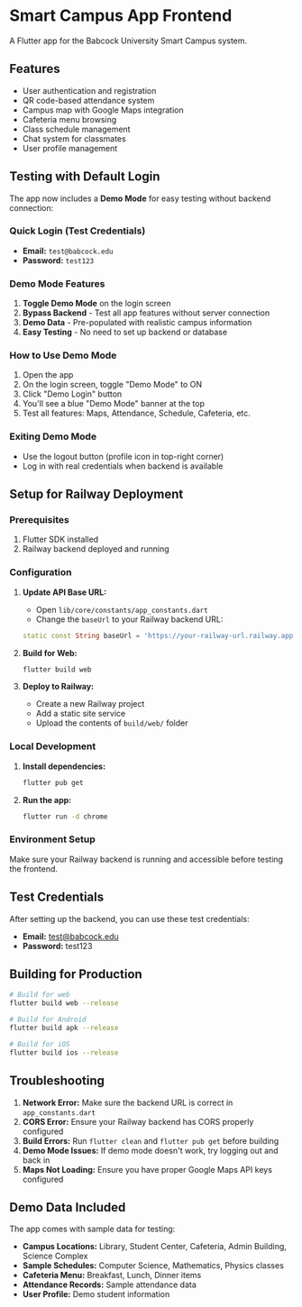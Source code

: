 # Smart Campus App Frontend

A Flutter app for the Babcock University Smart Campus system.

## Features

- User authentication and registration
- QR code-based attendance system
- Campus map with Google Maps integration
- Cafeteria menu browsing
- Class schedule management
- Chat system for classmates
- User profile management

## Testing with Default Login

The app now includes a **Demo Mode** for easy testing without backend connection:

### Quick Login (Test Credentials)
- **Email:** `test@babcock.edu`
- **Password:** `test123`

### Demo Mode Features
1. **Toggle Demo Mode** on the login screen
2. **Bypass Backend** - Test all app features without server connection
3. **Demo Data** - Pre-populated with realistic campus information
4. **Easy Testing** - No need to set up backend or database

### How to Use Demo Mode
1. Open the app
2. On the login screen, toggle "Demo Mode" to ON
3. Click "Demo Login" button
4. You'll see a blue "Demo Mode" banner at the top
5. Test all features: Maps, Attendance, Schedule, Cafeteria, etc.

### Exiting Demo Mode
- Use the logout button (profile icon in top-right corner)
- Log in with real credentials when backend is available

## Setup for Railway Deployment

### Prerequisites

1. Flutter SDK installed
2. Railway backend deployed and running

### Configuration

1. **Update API Base URL:**
   - Open `lib/core/constants/app_constants.dart`
   - Change the `baseUrl` to your Railway backend URL:
   ```dart
   static const String baseUrl = 'https://your-railway-url.railway.app';
   ```

2. **Build for Web:**
   ```bash
   flutter build web
   ```

3. **Deploy to Railway:**
   - Create a new Railway project
   - Add a static site service
   - Upload the contents of `build/web/` folder

### Local Development

1. **Install dependencies:**
   ```bash
   flutter pub get
   ```

2. **Run the app:**
   ```bash
   flutter run -d chrome
   ```

### Environment Setup

Make sure your Railway backend is running and accessible before testing the frontend.

## Test Credentials

After setting up the backend, you can use these test credentials:

- **Email:** test@babcock.edu
- **Password:** test123

## Building for Production

```bash
# Build for web
flutter build web --release

# Build for Android
flutter build apk --release

# Build for iOS
flutter build ios --release
```

## Troubleshooting

1. **Network Error:** Make sure the backend URL is correct in `app_constants.dart`
2. **CORS Error:** Ensure your Railway backend has CORS properly configured
3. **Build Errors:** Run `flutter clean` and `flutter pub get` before building
4. **Demo Mode Issues:** If demo mode doesn't work, try logging out and back in
5. **Maps Not Loading:** Ensure you have proper Google Maps API keys configured

## Demo Data Included

The app comes with sample data for testing:

- **Campus Locations:** Library, Student Center, Cafeteria, Admin Building, Science Complex
- **Sample Schedules:** Computer Science, Mathematics, Physics classes
- **Cafeteria Menu:** Breakfast, Lunch, Dinner items
- **Attendance Records:** Sample attendance data
- **User Profile:** Demo student information 